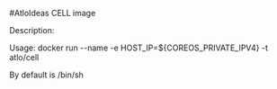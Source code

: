 #AtloIdeas CELL image

Description:

Usage:
docker run --name <name> -e HOST_IP=${COREOS_PRIVATE_IPV4} -t atlo/cell <cmd>

By default <cmd> is /bin/sh
	